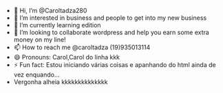 - 👋 Hi, I’m @Caroltadza280
- 👀 I’m interested in business and people to get into my new business
- 🌱 I’m currently learning edition 
- 💞️ I’m looking to collaborate wordpress and help you earn some extra money on my line!
- 📫 How to reach me @caroltadza (19)935013114
- 😄 Pronouns: Carol,Carol do linha kkk
- ⚡ Fun fact: Estou iniciando várias coisas e apanhando do html ainda de vez enquando...
- Vergonha alheia kkkkkkkkkkkkkk

<!---
Caroltadza280/Caroltadza280 is a ✨ special ✨ repository because its `README.md` (this file) appears on your GitHub profile.
You can click the Preview link to take a look at your changes.
--->
